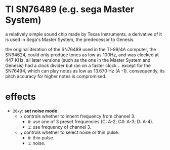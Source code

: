 # TI SN76489 (e.g. sega Master System)

a relatively simple sound chip made by Texas Instruments. a derivative of it is used in Sega's Master System, the predecessor to Genesis.

the original iteration of the SN76489 used in the TI-99/4A computer, the SN94624, could only produce tones as low as 100Hz, and was clocked at 447 KHz. all later versions (such as the one in the Master System and Genesis) had a clock divider but ran on a faster clock... except for the SN76494, which can play notes as low as 13.670 Hz (A -1). consequently, its pitch accuracy for higher notes is compromised.

# effects

- `20xy`: **set noise mode.**
  - `x` controls whether to inherit frequency from channel 3.
    - `0`: use one of 3 preset frequencies (C: A-2; C#: A-3; D: A-4).
    - `1`: use frequency of channel 3.
  - `y` controls whether to select noise or thin pulse.
    - `0`: thin pulse.
    - `1`: noise.
